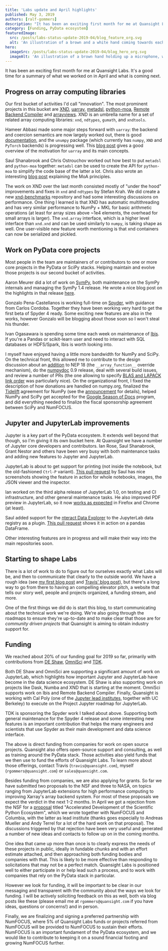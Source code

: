 ```yaml
---
title: 'Labs update and April highlights'
published: May 3, 2019
authors: [ralf-gommers]
description: "It has been an exciting first month for me at Quansight Labs. It's a good time for a summary of what we worked on in April and what is coming next."
category: [Funding, PyData ecosystem]
featuredImage:
  src: /posts/labs-status-update-2019-04/blog_feature_org.svg
  alt: 'An illustration of a brown and a white hand coming towards each other to pass a business card with the logo of Quansight Labs'
hero:
  imageSrc: /posts/labs-status-update-2019-04/blog_hero_org.svg
  imageAlt: 'An illustration of a brown hand holding up a microphone, with some graphical elements highlighting the top of the microphone.'
---
```


It has been an exciting first month for me at Quansight Labs. It's a good time
for a summary of what we worked on in April and what is coming next.

## Progress on array computing libraries

Our first bucket of activities I'd call "innovation". The most prominent
projects in this bucket are [XND](https://xnd.io/),
[uarray](https://uarray.readthedocs.io/en/latest/),
[metadsl](https://github.com/Quansight-Labs/metadsl),
[python-moa](https://github.com/Quansight-Labs/python-moa),
[Remote Backend Compiler](https://github.com/xnd-project/rbc) and
[arrayviews](https://github.com/xnd-project/arrayviews).
XND is an umbrella name for a set of related array
computing libraries: `xnd`, `ndtypes`, `gumath`, and `xndtools`.

Hameer Abbasi made some major steps forward with `uarray`: the backend and
coercion semantics are now largely worked out, there is
good [documentation](https://uarray.readthedocs.io/en/latest/), and the
`unumpy` package (which currently has `numpy`, `XND` and `PyTorch` backends)
is progressing well. This [blog post](https://labs.quansight.org/blog/2019/04/uarray-intro/)
gives a good overview of the motivation for `uarray` and its main concepts.

Saul Shanabrook and Chris Ostrouchov worked out how best to put `metadsl`
and `python-moa` together: `metadsl` can be used to create the API for
`python-moa` to simplify the code base of the latter a lot. Chris 
also wrote an interesting [blog post](https://labs.quansight.org/blog/2019/04/python-moa-tensor-compiler/)
explaining the MoA principles.

The work on XND over the last month consisted mostly of "under the hood"
improvements and fixes in `xnd` and `ndtypes` by Stefan Krah. We did create
a new [xnd-benchmarks](https://github.com/xnd-project/xnd-benchmarks) repository
and had some interesting discussions on performance. One thing I learned is that
XND has automatic multithreading and has very similar performance to NumPy + MKL
for basic arithmetic operations (at least for array sizes above ~1e4 elements, the
overhead for small arrays is larger). The `xnd.array` interface, which is a higher
level interface than `xnd.xnd` and can be used similarly to `numpy`, is taking
shape as well. One user-visible new feature worth mentioning is that xnd containers
can now be serialized and pickled.


## Work on PyData core projects

Most people in the team are maintainers of or contributors to one or more core
projects in the PyData or SciPy stacks. Helping maintain and evolve those
projects is our second bucket of activities.

Aaron Meurer did a lot of work on [SymPy](https://www.sympy.org), both
maintenance on the SymPy internals and managing the SymPy 1.4 release. He
wrote a nice blog post on the highlights in that release
[here](http://labs.quansight.org/blog/2019/04/whats-new-in-sympy-14/).

Gonzalo Pena-Castellanos is working full-time on [Spyder](https://www.spyder-ide.org/),
with guidance from Carlos Cordoba. Together they have been working very hard to get
the first beta of Spyder 4 ready. Some exciting new features are also in the
works, however Gonzalo will be blogging about those soon so I won't steal his
thunder.

Ivan Ogasawara is spending some time each week on maintenance of
[Ibis](https://docs.ibis-project.org/). If you're a Pandas or scikit-learn user
and need to interact with SQL databases or HDFS/Spark, Ibis is worth looking into.

I myself have enjoyed having a little more bandwidth for NumPy and SciPy.
On the technical front, this allowed me to contribute to the design discussion
about an [addition](https://mail.python.org/pipermail/numpy-discussion/2019-April/079317.html)
to NEP 18 (the `__array_function__` override mechanism),
do the [numpydoc](https://github.com/numpy/numpydoc) 0.9 release, deal
with several build issues, and review a number of PRs
(the one
allowing to specify [BLAS and LAPACK link order](https://github.com/numpy/numpy/pull/13132)
was particularly nice). On the organizational front, I fixed the description
of how donations are handled on numpy.org, finalized the
[Tidelift](https://tidelift.com/) agreement for NumPy (see the
[announcement](https://mail.python.org/pipermail/numpy-discussion/2019-April/079370.html)
for details), helped NumPy and SciPy get accepted for the
[Google Season of Docs](https://developers.google.com/season-of-docs/) program,
and did everything needed to finalize the fiscal sponsorship agreement between
SciPy and NumFOCUS.

## Jupyter and JupyterLab improvements

Jupyter is a key part of the PyData ecosystem. It extends well beyond that though, so I'm
giving it its own bucket here. At Quansight we have a number of Jupyter core developers
and contributors. Ian Rose, Saul Shanabrook, Grant Nestor and others have been very busy
with both maintenance tasks and adding new features to Jupyter and JupyterLab.

JupyterLab is about to get support for printing (not inside the notebook, but the old-fashioned
`Ctrl-P` variant). [This pull request](https://github.com/jupyterlab/jupyterlab/pull/5850)
by Saul has nice screenshots showing the feature in action for whole notebooks,
 images, the JSON viewer and the inspector.

Ian worked on the third alpha release of JupyterLab 1.0, on testing and CI infrastructure,
and other general maintenance tasks. He also improved PDF preview in JupyterLab, so it
now [works as expected](https://github.com/jupyterlab/jupyterlab/pull/6264) in Firefox
and Chrome (at least).

Saul added support for the [nteract Data Explorer](https://data-explorer.nteract.io/) to the JupyterLab data registry as a plugin.
[This pull request](https://github.com/jupyterlab/jupyterlab-data-explorer/pull/10) shows it
in action on a pandas DataFrame.

Other interesting features are in progress and will make their way into the main
repositories soon.

## Starting to shape Labs

There is a lot of work to do to figure out for ourselves exactly what Labs
will be, and then to communicate that clearly to the outside world. We have
a rough idea (see [my first blog post](https://labs.quansight.org/blog/2019/04/joining-labs/)
and [Travis' blog post](https://www.quansight.com/single-post/2019/04/02/Welcoming-Ralf-Gommers-as-Director-of-Quansight-Labs)), but there's a long way
to go from there to having an compelling elevator pitch, a website that tells
our story well, people and projects organized, a funding stream, and more.

One of the first things we did do is start this blog, to start communicating
about the technical work we're doing. We're also going through the roadmaps
to ensure they're up-to-date and to make clear that those are for _community
driven projects_ that Quansight is aiming to obtain industry support for.

## Funding

We reached about 20% of our funding goal for 2019 so far, primarily with contributions
from [DE Shaw](https://www.deshaw.com/), [OmniSci](https://www.omnisci.com/) and
[TDK](https://www.tdk.com/).

Both DE Shaw and OmniSci are supporting a significant amount of work on
JupyterLab, which highlights how important Jupyter and JupyterLab have become
in the data science ecosystem. DE Shaw is also supporting work on projects
like Dask, Numba and XND that is starting at the moment. OmniSci supports work
on Ibis and Remote Backend Compiler. Finally, Quansight is working with Cal Poly
(one of the [Jupyter lead institutes](https://calpolynews.calpoly.edu/news_releases/2018/May/Jupyter),
together with UC Berkeley) to execute on the Project Jupyter roadmap for JupyterLab.

TDK is sponsoring the Spyder work I talked about above. Supporting both general
maintenance for the Spyder 4 release and some interesting new features is an
important contribution that helps the many engineers and scientists that use
Spyder as their main development and data science interface.

The above is direct funding from companies for work on open source projects.
Quansight also offers open-source support and consulting, as well as training
around the PyData stack. Those activities also yield funds that we then use to
fund the efforts of Quansight Labs. To learn more about those offerings,
contact Travis (`travis@quansight.com`), myself (`rgommers@quansight.com`) or
`sales@quansight.com`.

Besides funding from companies, we are also applying for grants. So far we have
submitted two proposals to the NSF and three to NASA, on topics ranging from
JupyterLab extensions for high performance computing to improving Xarray's array
backend system. For most of these proposals we expect the verdict in the next
1-2 months. In April we got a rejection from the NSF for a
[proposal](https://figshare.com/articles/Mid-Scale_Research_Infrastructure_-_The_Scientific_Python_Ecosystem/8009441)
titled "Accelerated Development of the Scientific Python Ecosystem", which we
wrote together with NumFOCUS and Columbia, with the latter as lead
institute (thanks goes especially to Andreas Mueller and Andy Terrel for a lot
of the hard work on that proposal). The discussions triggered by that
rejection have been very useful and generated a number of new ideas and
contacts to follow up on in the coming months.

One idea that came up more than once is to clearly express the needs of these
projects in public, ideally in fundable chunks and with an effort estimate attached,
and then approaching both funding bodies and companies with that. This is likely
to be more effective than responding to solicitations that may not be a perfect
match. Quansight Labs is positioned well to either participate in or help lead such
a process, and to work with companies that rely on the PyData stack in particular.

However we look for funding, it will be important to be clear in our messaging
and transparent with the community about the ways we look for funding. I will be
actively soliciting feedback on this as well, both via blog posts like these
(please email me at `rgommers@quansight.com` if you have ideas, questions or
concerns!) and in person.

Finally, we are finalizing and signing a preferred partnership with NumFOCUS,
where 5% of Quansight Labs funds or projects referred from NumFOCUS will be
provided to NumFOCUS to sustain their efforts. NumFOCUS is an important fundament
of the PyData ecosystem, and we would like to contribute to keeping it on a sound
financial footing and growing NumFOCUS further.
